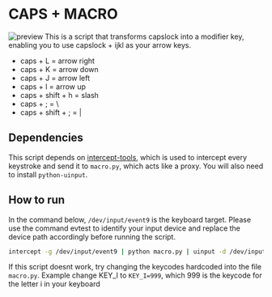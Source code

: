 # CAPS + MACRO
![preview](https://f.feridinha.com/ySa3H.png)
This is a script that transforms capslock into a modifier key,
enabling you to use capslock + ijkl as your arrow keys.

- caps + L = arrow right
- caps + K = arrow down
- caps + J = arrow left
- caps + I = arrow up
- caps + shift + h = slash
- caps + ; = \
- caps + shift + ; = | 

## Dependencies
This script depends on [intercept-tools](https://wiki.archlinux.org/title/interception-tools), which is used to intercept every keystroke and send it to `macro.py`, which acts like a proxy.
You will also need to install `python-uinput`.

## How to run
In the command below, `/dev/input/event9` is the keyboard target. Please use the command evtest to identify your input device and replace the device path accordingly before running the script.

```sh
intercept -g /dev/input/event9 | python macro.py | uinput -d /dev/input/event9
```

If this script doesnt work, try changing the keycodes hardcoded into the file `macro.py`. Example change KEY_I to `KEY_I=999`, which 999 is the keycode for the letter i in your keyboard